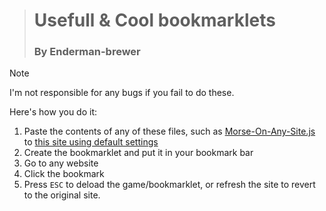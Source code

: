 ># Usefull & Cool bookmarklets
>### By Enderman-brewer

>[!Note]
> I'm not responsible for any bugs if you fail to do these.


Here's how you do it:
1. Paste the contents of any of these files, such as [Morse-On-Any-Site.js](/Morse-On-Any-Site.js) to [this site using default settings](https://chriszarate.github.io/bookmarkleter/)
2. Create the bookmarklet and put it in your bookmark bar
3. Go to any website
4. Click the bookmark
5. Press `ESC` to deload the game/bookmarklet, or refresh the site to revert to the original site.
